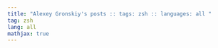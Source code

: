 ```yaml
---
title: "Alexey Gronskiy's posts :: tags: zsh :: languages: all "
tag: zsh
lang: all
mathjax: true
---
```

<!-- Generated automatically -->